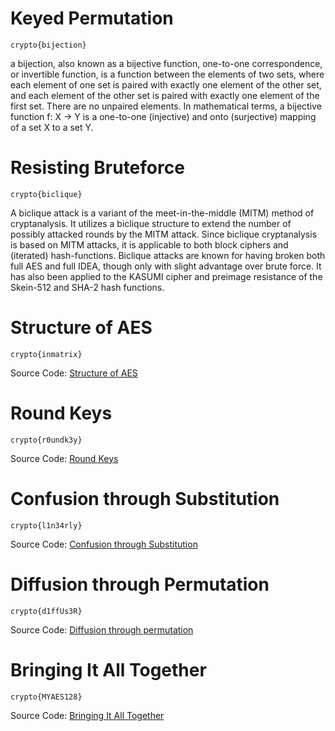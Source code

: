 # Keyed Permutation
```
crypto{bijection}
```

a bijection, also known as a bijective function, one-to-one correspondence, or invertible function, is a function between the elements of two sets, where each element of one set is paired with exactly one element of the other set, and each element of the other set is paired with exactly one element of the first set. There are no unpaired elements. In mathematical terms, a bijective function f: X → Y is a one-to-one (injective) and onto (surjective) mapping of a set X to a set Y.

# Resisting Bruteforce
```
crypto{biclique}
```

A biclique attack is a variant of the meet-in-the-middle (MITM) method of cryptanalysis. It utilizes a biclique structure to extend the number of possibly attacked rounds by the MITM attack. Since biclique cryptanalysis is based on MITM attacks, it is applicable to both block ciphers and (iterated) hash-functions. Biclique attacks are known for having broken both full AES and full IDEA, though only with slight advantage over brute force. It has also been applied to the KASUMI cipher and preimage resistance of the Skein-512 and SHA-2 hash functions.

# Structure of AES
```
crypto{inmatrix}
```

Source Code: [Structure of AES](matrix.py)

# Round Keys
```
crypto{r0undk3y}
```

Source Code: [Round Keys](round_key.py)

# Confusion through Substitution
```
crypto{l1n34rly}
```

Source Code: [Confusion through Substitution](substitution.py)

# Diffusion through Permutation
```
crypto{d1ffUs3R}
```

Source Code: [Diffusion through permutation](diffusion.py)

# Bringing It All Together
```
crypto{MYAES128}
```

Source Code: [Bringing It All Together](aes_decrypt.py)
